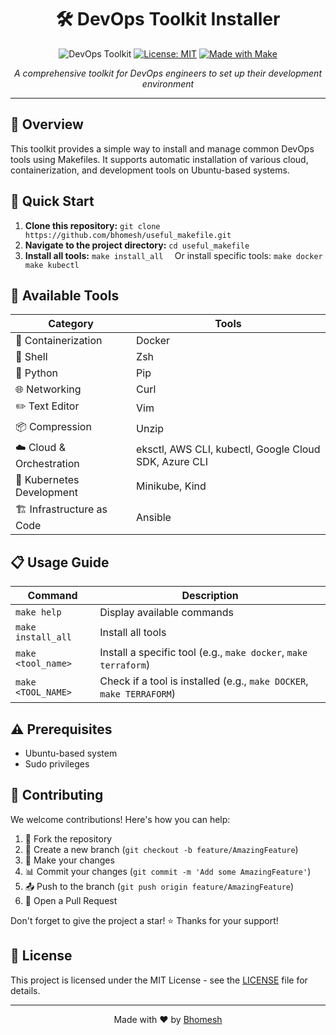<div align="center">

# 🛠️ DevOps Toolkit Installer

![DevOps Toolkit](https://img.shields.io/badge/DevOps-Toolkit-blue?style=for-the-badge&logo=docker)
[![License: MIT](https://img.shields.io/badge/License-MIT-yellow.svg)](https://opensource.org/licenses/MIT)
[![Made with Make](https://img.shields.io/badge/Made%20with-Make-1f425f.svg)](https://www.gnu.org/software/make/)

*A comprehensive toolkit for DevOps engineers to set up their development environment*

</div>

---

## 🎯 Overview
This toolkit provides a simple way to install and manage common DevOps tools using Makefiles. It supports automatic installation of various cloud, containerization, and development tools on Ubuntu-based systems.

## 🚀 Quick Start

1. **Clone this repository:**   ```
   git clone https://github.com/bhomesh/useful_makefile.git   ```
2. **Navigate to the project directory:**   ```
   cd useful_makefile   ```
3. **Install all tools:**   ```
   make install_all   ```
   Or install specific tools:   ```
   make docker
   make kubectl   ```

## 🧰 Available Tools

| Category | Tools |
|----------|-------|
| 🐳 Containerization | Docker |
| 🐚 Shell | Zsh |
| 🐍 Python | Pip |
| 🌐 Networking | Curl |
| ✏️ Text Editor | Vim |
| 📦 Compression | Unzip |
| ☁️ Cloud & Orchestration | eksctl, AWS CLI, kubectl, Google Cloud SDK, Azure CLI |
| 🚢 Kubernetes Development | Minikube, Kind |
| 🏗️ Infrastructure as Code |  Ansible |

## 📋 Usage Guide

| Command | Description |
|---------|-------------|
| `make help` | Display available commands |
| `make install_all` | Install all tools |
| `make <tool_name>` | Install a specific tool (e.g., `make docker`, `make terraform`) |
| `make <TOOL_NAME>` | Check if a tool is installed (e.g., `make DOCKER`, `make TERRAFORM`) |

## ⚠️ Prerequisites

- Ubuntu-based system
- Sudo privileges

## 🤝 Contributing

We welcome contributions! Here's how you can help:

1. 🍴 Fork the repository
2. 🌿 Create a new branch (`git checkout -b feature/AmazingFeature`)
3. 🔧 Make your changes
4. 📊 Commit your changes (`git commit -m 'Add some AmazingFeature'`)
5. 📤 Push to the branch (`git push origin feature/AmazingFeature`)
6. 🔁 Open a Pull Request

Don't forget to give the project a star! ⭐ Thanks for your support!

## 📝 License

This project is licensed under the MIT License - see the [LICENSE](LICENSE) file for details.

---

<div align="center">

Made with ❤️ by [Bhomesh](https://github.com/bhomesh)

</div>
